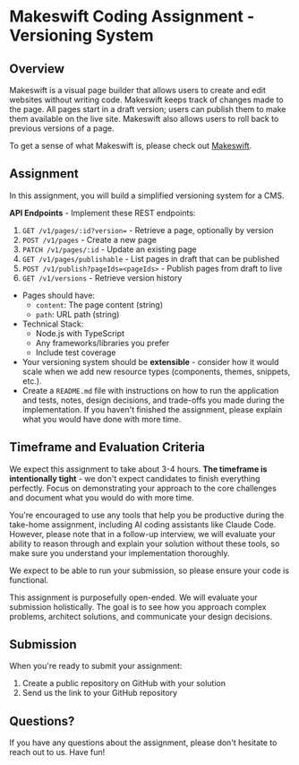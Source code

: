 # Makeswift Coding Assignment - Versioning System

## Overview

Makeswift is a visual page builder that allows users to create and edit websites without writing code. Makeswift keeps track of changes made to the page. All pages start in a draft version; users can publish them to make them available on the live site. Makeswift also allows users to roll back to previous versions of a page.

To get a sense of what Makeswift is, please check out [Makeswift](https://makeswift.com/).

## Assignment

In this assignment, you will build a simplified versioning system for a CMS.

**API Endpoints** - Implement these REST endpoints:

1. `GET /v1/pages/:id?version=` - Retrieve a page, optionally by version
2. `POST /v1/pages` - Create a new page
3. `PATCH /v1/pages/:id` - Update an existing page
4. `GET /v1/pages/publishable` - List pages in draft that can be published
5. `POST /v1/publish?pageIds=<pageIds>` - Publish pages from draft to live
6. `GET /v1/versions` - Retrieve version history

- Pages should have:
  - `content`: The page content (string)
  - `path`: URL path (string)
- Technical Stack:
  - Node.js with TypeScript
  - Any frameworks/libraries you prefer
  - Include test coverage
- Your versioning system should be **extensible** - consider how it would scale when we add new resource types (components, themes, snippets, etc.).
- Create a `README.md` file with instructions on how to run the application and tests, notes, design decisions, and trade-offs you made during the implementation. If you haven't finished the assignment, please explain what you would have done with more time.

## Timeframe and Evaluation Criteria

We expect this assignment to take about 3-4 hours. **The timeframe is intentionally tight** - we don't expect candidates to finish everything perfectly. Focus on demonstrating your approach to the core challenges and document what you would do with more time.

You're encouraged to use any tools that help you be productive during the take-home assignment, including AI coding assistants like Claude Code. However, please note that in a follow-up interview, we will evaluate your ability to reason through and explain your solution without these tools, so make sure you understand your implementation thoroughly.

We expect to be able to run your submission, so please ensure your code is functional.

This assignment is purposefully open-ended. We will evaluate your submission holistically. The goal is to see how you approach complex problems, architect solutions, and communicate your design decisions.

## Submission

When you're ready to submit your assignment:

1. Create a public repository on GitHub with your solution
2. Send us the link to your GitHub repository

## Questions?

If you have any questions about the assignment, please don't hesitate to reach out to us. Have fun!
